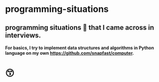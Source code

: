 # programming-situations
## programming situations 🕺 that I came across in interviews.

#### For basics, I try to implement data structures and algorithms in Python language on my own https://github.com/snapfast/computer.


# 😙

